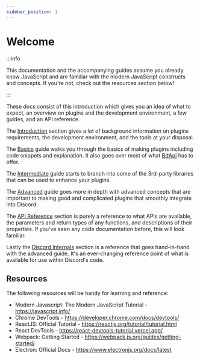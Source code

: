 ```yaml
---
sidebar_position: 1
---
```


# Welcome

:::info

This documentation and the accompanying guides assume you already know JavaScript and are familiar with the modern JavaScript constructs and concepts. If you're not, check out the resources section below!

:::

These docs consist of this introduction which gives you an idea of what to expect, an overview on plugins and the development environment, a few guides, and an API reference.

The [Introduction](./introduction) section gives a lot of background information on plugins requirements, the development environment, and the tools at your disposal.

The [Basics](./basics) guide walks you through the basics of making plugins including code snippets and explanation. It also goes over most of what [BdApi](./api/bdapi) has to offer.

The [Intermediate](./intermediate) guide starts to branch into some of the 3rd-party libraries that can be used to enhance your plugins.

The [Advanced](./advanced) guide goes more in depth with advanced concepts that are important to making good and complicated plugins that smoothly integrate into Discord.

The [API Reference](./api) section is purely a reference to what APIs are available, the parameters and return types of any functions, and descriptions of their properties. If you've seen any code documentation before, this will look familiar.

Lastly the [Discord Internals](./discord) section is a reference that goes hand-in-hand with the advanced guide. It's an ever-changing reference point of what is available for use within Discord's code.

## Resources

The following resources will be handy for learning and reference:

- Modern Javascript: The Modern JavaScript Tutorial - https://javascript.info/
- Chrome DevTools - https://developer.chrome.com/docs/devtools/
- ReactJS: Official Tutorial - https://reactjs.org/tutorial/tutorial.html
- React DevTools - https://react-devtools-tutorial.vercel.app/
- Webpack: Getting Started - https://webpack.js.org/guides/getting-started/
- Electron: Official Docs - https://www.electronjs.org/docs/latest